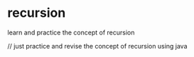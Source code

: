 # recursion
learn and practice the concept of recursion


// just practice and revise the concept of recursion using java

